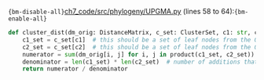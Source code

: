 `{bm-disable-all}`[ch7_code/src/phylogeny/UPGMA.py](ch7_code/src/phylogeny/UPGMA.py) (lines 58 to 64):`{bm-enable-all}`

```python
def cluster_dist(dm_orig: DistanceMatrix, c_set: ClusterSet, c1: str, c2: str) -> float:
    c1_set = c_set[c1]  # this should be a set of leaf nodes from the ORIGINAL unmodified distance matrix
    c2_set = c_set[c2]  # this should be a set of leaf nodes from the ORIGINAL unmodified distance matrix
    numerator = sum(dm_orig[i, j] for i, j in product(c1_set, c2_set))  # sum it all up
    denominator = len(c1_set) * len(c2_set)  # number of additions that occurred
    return numerator / denominator
```